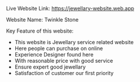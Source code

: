Live Website Link:  https://jewellary-website.web.app

Website Name: Twinkle Stone

Key Feature of this website:
- This website is  Jewellary service related website
- Here people can purchase on online
- Experience Designer found here
- With reasonable price with good service
- Ensure expert good jewellary
- Satisfaction of customer our first priority